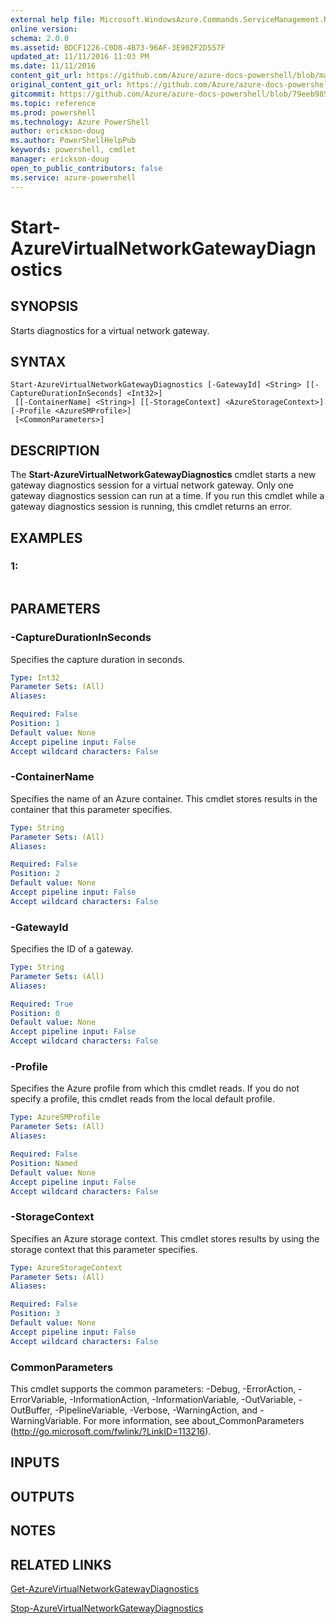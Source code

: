 ```yaml
---
external help file: Microsoft.WindowsAzure.Commands.ServiceManagement.Network.dll-Help.xml
online version: 
schema: 2.0.0
ms.assetid: BDCF1226-C0D8-4B73-96AF-3E902F2D557F
updated_at: 11/11/2016 11:03 PM
ms.date: 11/11/2016
content_git_url: https://github.com/Azure/azure-docs-powershell/blob/master/azureps-cmdlets-docs/ServiceManagement/Azure.Networking/v1.6.1/Start-AzureVirtualNetworkGatewayDiagnostics.md
original_content_git_url: https://github.com/Azure/azure-docs-powershell/blob/master/azureps-cmdlets-docs/ServiceManagement/Azure.Networking/v1.6.1/Start-AzureVirtualNetworkGatewayDiagnostics.md
gitcommit: https://github.com/Azure/azure-docs-powershell/blob/79eeb985ea480979357fb4695832a0c3d29a48bf/azureps-cmdlets-docs/ServiceManagement/Azure.Networking/v1.6.1/Start-AzureVirtualNetworkGatewayDiagnostics.md
ms.topic: reference
ms.prod: powershell
ms.technology: Azure PowerShell
author: erickson-doug
ms.author: PowerShellHelpPub
keywords: powershell, cmdlet
manager: erickson-doug
open_to_public_contributors: false
ms.service: azure-powershell
---
```


# Start-AzureVirtualNetworkGatewayDiagnostics

## SYNOPSIS
Starts diagnostics for a virtual network gateway.

## SYNTAX

```
Start-AzureVirtualNetworkGatewayDiagnostics [-GatewayId] <String> [[-CaptureDurationInSeconds] <Int32>]
 [[-ContainerName] <String>] [[-StorageContext] <AzureStorageContext>] [-Profile <AzureSMProfile>]
 [<CommonParameters>]
```

## DESCRIPTION
The **Start-AzureVirtualNetworkGatewayDiagnostics** cmdlet starts a new gateway diagnostics session for a virtual network gateway.
Only one gateway diagnostics session can run at a time.
If you run this cmdlet while a gateway diagnostics session is running, this cmdlet returns an error.

## EXAMPLES

### 1:
```

```

## PARAMETERS

### -CaptureDurationInSeconds
Specifies the capture duration in seconds.

```yaml
Type: Int32
Parameter Sets: (All)
Aliases: 

Required: False
Position: 1
Default value: None
Accept pipeline input: False
Accept wildcard characters: False
```

### -ContainerName
Specifies the name of an Azure container.
This cmdlet stores results in the container that this parameter specifies.

```yaml
Type: String
Parameter Sets: (All)
Aliases: 

Required: False
Position: 2
Default value: None
Accept pipeline input: False
Accept wildcard characters: False
```

### -GatewayId
Specifies the ID of a gateway.

```yaml
Type: String
Parameter Sets: (All)
Aliases: 

Required: True
Position: 0
Default value: None
Accept pipeline input: False
Accept wildcard characters: False
```

### -Profile
Specifies the Azure profile from which this cmdlet reads. 
If you do not specify a profile, this cmdlet reads from the local default profile.

```yaml
Type: AzureSMProfile
Parameter Sets: (All)
Aliases: 

Required: False
Position: Named
Default value: None
Accept pipeline input: False
Accept wildcard characters: False
```

### -StorageContext
Specifies an Azure storage context.
This cmdlet stores results by using the storage context that this parameter specifies.

```yaml
Type: AzureStorageContext
Parameter Sets: (All)
Aliases: 

Required: False
Position: 3
Default value: None
Accept pipeline input: False
Accept wildcard characters: False
```

### CommonParameters
This cmdlet supports the common parameters: -Debug, -ErrorAction, -ErrorVariable, -InformationAction, -InformationVariable, -OutVariable, -OutBuffer, -PipelineVariable, -Verbose, -WarningAction, and -WarningVariable. For more information, see about_CommonParameters (http://go.microsoft.com/fwlink/?LinkID=113216).

## INPUTS

## OUTPUTS

## NOTES

## RELATED LINKS

[Get-AzureVirtualNetworkGatewayDiagnostics](xref:ServiceManagement/Azure.Networking/v1.6.1/Get-AzureVirtualNetworkGatewayDiagnostics.md)

[Stop-AzureVirtualNetworkGatewayDiagnostics](xref:ServiceManagement/Azure.Networking/v1.6.1/Stop-AzureVirtualNetworkGatewayDiagnostics.md)


